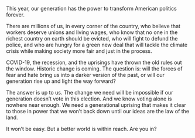 This year, our generation has the power to transform American politics forever.

There are millions of us, in every corner of the country, who believe that workers deserve unions and living wages, who know that no one in the richest country on earth should be evicted, who will fight to defund the police, and who are hungry for a green new deal that will tackle the climate crisis while making society more fair and just in the process.

COVID-19, the recession, and the uprisings have thrown the old rules out the window. Historic change is coming. The question is: will the forces of fear and hate bring us into a darker version of the past, or will our generation rise up and light the way forward?

The answer is up to us. The change we need will be impossible if our generation doesn’t vote in this election. And we know voting alone is nowhere near enough. We need a generational uprising that makes it clear to those in power that we won’t back down until our ideas are the law of the land.

It won’t be easy. But a better world is within reach. Are you in?